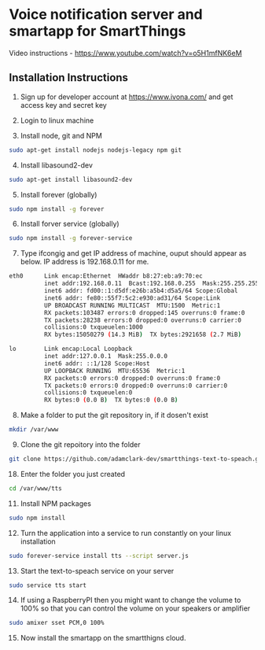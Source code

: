# Voice notification server and smartapp for SmartThings
Video instructions - https://www.youtube.com/watch?v=o5H1mfNK6eM

## Installation Instructions
1) Sign up for developer account at https://www.ivona.com/ and get access key and secret key

2) Login to linux machine

3) Install node, git and NPM
``` bash
sudo apt-get install nodejs nodejs-legacy npm git
```

4) Install libasound2-dev
``` bash
sudo apt-get install libasound2-dev
```

5) Install forever (globally)
``` bash
sudo npm install -g forever
```

6) Install forver service (globally)
``` bash
sudo npm install -g forever-service
```

7) Type ifcongig and get IP address of machine, ouput should appear as below. IP address is 192.168.0.11 for me.
``` bash
eth0      Link encap:Ethernet  HWaddr b8:27:eb:a9:70:ec
          inet addr:192.168.0.11  Bcast:192.168.0.255  Mask:255.255.255.0
          inet6 addr: fd00::1:d5df:e26b:a5b4:d5a5/64 Scope:Global
          inet6 addr: fe80::55f7:5c2:e930:ad31/64 Scope:Link
          UP BROADCAST RUNNING MULTICAST  MTU:1500  Metric:1
          RX packets:103487 errors:0 dropped:145 overruns:0 frame:0
          TX packets:28238 errors:0 dropped:0 overruns:0 carrier:0
          collisions:0 txqueuelen:1000
          RX bytes:15050279 (14.3 MiB)  TX bytes:2921658 (2.7 MiB)

lo        Link encap:Local Loopback
          inet addr:127.0.0.1  Mask:255.0.0.0
          inet6 addr: ::1/128 Scope:Host
          UP LOOPBACK RUNNING  MTU:65536  Metric:1
          RX packets:0 errors:0 dropped:0 overruns:0 frame:0
          TX packets:0 errors:0 dropped:0 overruns:0 carrier:0
          collisions:0 txqueuelen:0
          RX bytes:0 (0.0 B)  TX bytes:0 (0.0 B)
```

8) Make a folder to put the git repository in, if it dosen't exist
``` bash
mkdir /var/www
```

9) Clone the git repoitory into the folder
``` bash
git clone https://github.com/adamclark-dev/smartthings-text-to-speach.git tts
```

18) Enter the folder you just created
``` bash
cd /var/www/tts
```

11) Install NPM packages
``` bash
sudo npm install
```

12) Turn the application into a service to run constantly on your linux installation
``` bash
sudo forever-service install tts --script server.js
```

13) Start the text-to-speach service on your server
``` bash
sudo service tts start
```

14) If using a RaspberryPI then you might want to change the volume to 100% so that you can control the volume on your speakers or amplifier
``` bash
sudo amixer sset PCM,0 100%
```

15) Now install the smartapp on the smartthigns cloud.

